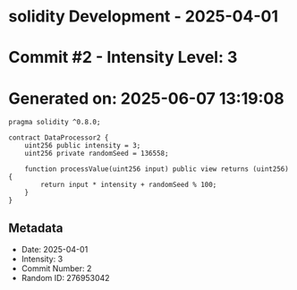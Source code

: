 ﻿# solidity Development - 2025-04-01
# Commit #2 - Intensity Level: 3
# Generated on: 2025-06-07 13:19:08
```solidity
pragma solidity ^0.8.0;

contract DataProcessor2 {
    uint256 public intensity = 3;
    uint256 private randomSeed = 136558;

    function processValue(uint256 input) public view returns (uint256) {
        return input * intensity + randomSeed % 100;
    }
}
```
## Metadata
- Date: 2025-04-01
- Intensity: 3
- Commit Number: 2
- Random ID: 276953042
